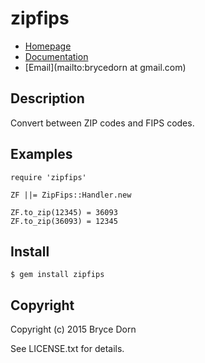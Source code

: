 # zipfips

* [Homepage](https://rubygems.org/gems/zipfips)
* [Documentation](http://rubydoc.info/gems/zipfips/frames)
* [Email](mailto:brycedorn at gmail.com)

## Description

Convert between ZIP codes and FIPS codes.

## Examples

    require 'zipfips'

    ZF ||= ZipFips::Handler.new

    ZF.to_zip(12345) = 36093
    ZF.to_zip(36093) = 12345

## Install

    $ gem install zipfips

## Copyright

Copyright (c) 2015 Bryce Dorn

See LICENSE.txt for details.
